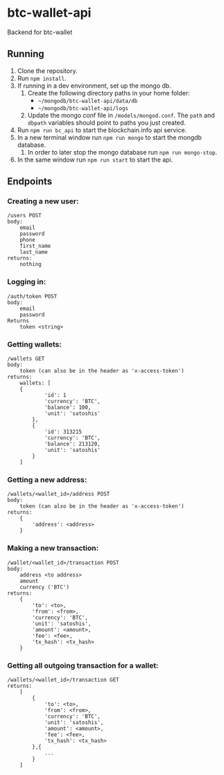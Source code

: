 # btc-wallet-api
Backend for btc-wallet

## Running

1. Clone the repository.
2. Run `npm install`.
3. If running in a dev environment, set up the mongo db.
    1. Create the following directory paths in your home folder:
        - `~/mongodb/btc-wallet-api/data/db`
        - `~/mongodb/btc-wallet-api/logs`
    2. Update the mongo conf file in `/models/mongod.conf`. The `path` and `dbpath` variables should point to paths you just created.
4. Run `npm run bc_api` to start the blockchain.info api service.
5. In a new terminal window run `npm run mongo` to start the mongdb database.
    1. In order to later stop the mongo database run `npm run mongo-stop`.
6. In the same window run `npm run start` to start the api.


## Endpoints

### Creating a new user:
```
/users POST
body:
    email
    password
    phone
    first_name
    last_name
returns:
    nothing 
```

### Logging in:
```
/auth/token POST
body:
    email
    password
Returns
    token <string>
```

### Getting wallets:
```
/wallets GET
body:
    token (can also be in the header as 'x-access-token')
returns:
    wallets: [
    {
            'id': 1
            'currency': 'BTC', 
            'balance': 100,
            'unit': 'satoshis'
        }, 
        {
            'id': 313215
            'currency': 'BTC',
            'balance': 213120,
            'unit': 'satoshis'
        }
    ]
```

### Getting a new address:
```
/wallets/<wallet_id>/address POST
body:
    token (can also be in the header as 'x-access-token')
returns:
    {
        'address': <address>
    }
```

### Making a new transaction:
```
/wallet/<wallet_id>/transaction POST
body:
    address <to address>
    amount
    currency ('BTC')
returns:
    {
        'to': <to>,
        'from': <from>,
        'currency': 'BTC',
        'unit': 'satoshis',
        'amount': <amount>,
        'fee': <fee>,
        'tx_hash': <tx_hash>
    }
```

### Getting all outgoing transaction for a wallet:
```
/wallets/<wallet_id>/transaction GET
returns:
    [
        {
            'to': <to>,
            'from': <from>,
            'currency': 'BTC',
            'unit': 'satoshis',
            'amount': <amount>,
            'fee': <fee>,
            'tx_hash': <tx_hash>
        },{
            ...
        }
    ]
```
